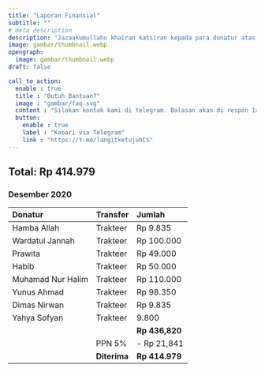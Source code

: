 ```yaml
---
title: "Laporan Finansial"
subtitle: ""
# meta description
description: "Jazaakumullahu khairan katsiran kepada para donatur atas donasi terbaiknya."
image: gambar/thumbnail.webp
opengraph:
  image: gambar/thumbnail.webp
draft: false

call_to_action:
  enable : true
  title : "Butuh Bantuan?"
  image : "gambar/faq.svg"
  content : "Silakan kontak kami di telegram. Balasan akan di respon 1x3 jam."
  button:
    enable : true
    label : "Kabari via Telegram"
    link : "https://t.me/langitketujuhCS"
---
```


## Total: Rp 414.979

### Desember 2020

Donatur | Transfer | **Jumlah** 
:--- | :--- | :--- 
Hamba Allah | Trakteer | Rp 9.835
Wardatul Jannah | Trakteer | Rp 100.000
Prawita | Trakteer | Rp 49.000
Habib | Trakteer | Rp 50.000
Muhamad Nur Halim | Trakteer | Rp 110.000
Yunus Ahmad | Trakteer | Rp 98.350
Dimas Nirwan | Trakteer | Rp  9.835
Yahya Sofyan| Trakteer | 9.800
| | | **Rp 436,820**
| | PPN 5% | - Rp 21,841
| | **Diterima** | **Rp 414.979**
